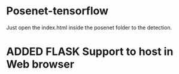 # Posenet-tensorflow

Just open the index.html inside the posenet folder to the detection. 

# ADDED FLASK Support to host in Web browser